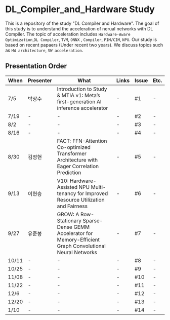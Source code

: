 # DL_Compiler_and_Hardware Study

This is a repository of the study "DL Compiler and Hardware". The goal of this study is to understand the acceleration of nerual networks with DL Compiler. The topic of acceleration includes `Hardware-Aware Optimization`,`DL Compiler`, `TVM`, `ONNX` , `Compiler`, `PIM/CIM`, `NPU`. Our study is based on recent papaers (Under recent two years). We discuss topics such as `HW architecture`, `SW acceleration`.


## Presentation Order
| When  |    Presenter     | What                                                                                    | Links | Issue | Etc. |
| ----- |--------| --------------------------------------------------------------------------------------- | ----- | ------- | ---- |
| 7/5   |  박상수  | Introduction to Study & MTIA v1: Meta’s first-generation AI inference accelerator       | -     | #1      | -    |
| 7/19  | -      | -                                                                                       | -     | #2      | -    |
| 8/2  | -      | -                                                                                       | -     | #3      | -    |
| 8/16  | -      | -                                                                                       | -     | #4      | -    |
| 8/30  |  김정현 | FACT: FFN-Attention Co-optimized Transformer Architecture with Eager Correlation Prediction | - | #5 | -   |
| 9/13  | 이현승 | V10: Hardware-Assisted NPU Multi-tenancy for Improved Resource Utilization and Fairness | -     | #6      | -    |
| 9/27  |  유준봉  | GROW: A Row-Stationary Sparse-Dense GEMM Accelerator for Memory-Efficient Graph Convolutional Neural Networks | -     | #7      | -    |
| 10/11 | -      | -                                                                                       | -     | #8      | -    |
| 10/25 | -      | -                                                                                       | -     | #9      | -    |
| 11/08 | -      | -                                                                                       | -     | #10     | -    |
| 11/22 | -      | -                                                                                       | -     | #11     | -    |
| 12/6  | -      | -                                                                                       | -     | #12     | -    |
| 12/20 | -      | -                                                                                       | -     | #13     | -    |
| 1/10 | -      | -                                                                                       | -     | #14   | -    |
